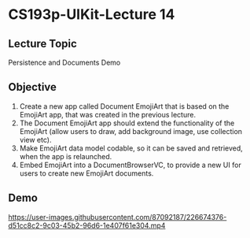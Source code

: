 #  CS193p-UIKit-Lecture 14

## Lecture Topic
Persistence and Documents Demo

## Objective 
1. Create a new app called Document EmojiArt that is based on the EmojiArt app, that was created in the previous lecture.
2. The Document EmojiArt app should extend the functionality of the EmojiArt (allow users to draw, add background image, use collection view etc).
3. Make EmojiArt data model codable, so it can be saved and retrieved, when the app is relaunched.
4. Embed EmojiArt into a DocumentBrowserVC, to provide a new UI for users to create new EmojiArt documents.

## Demo
https://user-images.githubusercontent.com/87092187/226674376-d51cc8c2-9c03-45b2-96d6-1e407f61e304.mp4



